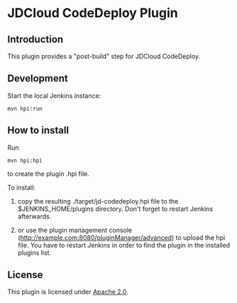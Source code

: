 JDCloud CodeDeploy Plugin
========================= 


Introduction
------------

This plugin provides a "post-build" step for JDCloud CodeDeploy.

Development
-----------

Start the local Jenkins instance:

    mvn hpi:run

	
How to install
--------------

Run 

	mvn hpi:hpi
	
to create the plugin .hpi file.


To install:

1. copy the resulting ./target/jd-codedeploy.hpi file to the $JENKINS_HOME/plugins directory. Don't forget to restart Jenkins afterwards.
	
2. or use the plugin management console (http://example.com:8080/pluginManager/advanced) to upload the hpi file. You have to restart Jenkins in order to find the plugin in the installed plugins list.

License
-------

This plugin is licensed under [Apache 2.0](LICENSE).